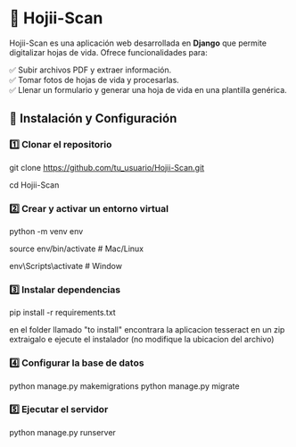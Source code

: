 # 📝 Hojii-Scan  

Hojii-Scan es una aplicación web desarrollada en **Django** que permite digitalizar hojas de vida. Ofrece funcionalidades para:  

✅ Subir archivos PDF y extraer información.  
✅ Tomar fotos de hojas de vida y procesarlas.  
✅ Llenar un formulario y generar una hoja de vida en una plantilla genérica.  

## 🚀 Instalación y Configuración  

### 1️⃣ Clonar el repositorio  

git clone https://github.com/tu_usuario/Hojii-Scan.git

cd Hojii-Scan

### 2️⃣ Crear y activar un entorno virtual

python -m venv env

source env/bin/activate  # Mac/Linux

env\Scripts\activate     # Window

### 3️⃣ Instalar dependencias

pip install -r requirements.txt 

en el folder llamado "to install" encontrara la aplicacion tesseract en un zip 
extraigalo e ejecute el instalador (no modifique la ubicacion del archivo)

### 4️⃣ Configurar la base de datos

python manage.py makemigrations
python manage.py migrate

### 5️⃣ Ejecutar el servidor

python manage.py runserver
